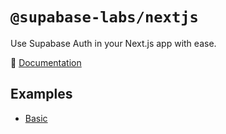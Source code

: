 # `@supabase-labs/nextjs`

Use Supabase Auth in your Next.js app with ease.

:book: [Documentation](./packages/nextjs/README.md)

## Examples

- [Basic](./examples/basic/README.md)